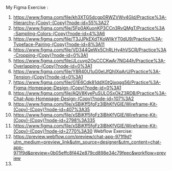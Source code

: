 My Figma Exercise :
1. https://www.figma.com/file/kh3XTG5dcgp0RWZVWv4Gld/Practice%3A-Hierarchy-(Copy)-(Copy)?node-id=55%3A27
2. https://www.figma.com/file/5Fp0AKuonKP3CCn3RvQMgT/Practice%3A-Sampling-Colors-(Copy)?node-id=4%3A6
3. https://www.figma.com/file/T3JJPkEXdTKoWIIkYT0dU9/Practice%3A-Typeface-Pairing-(Copy)?node-id=8%3A11
4. https://www.figma.com/file/VD344QeWx5ChRLHy4hVSCR/Practice%3A-Cropping-(Copy)?node-id=0%3A1
5. https://www.figma.com/file/JLcuvg2OsCCCKwAr7NG44h/Practice%3A-Overlapping-(Copy)?node-id=0%3A1
6. https://www.figma.com/file/Y8R40U1uG0elJfQhIXqArU/Practice%3A-Tension-(Copy)?node-id=0%3A1
7. https://www.figma.com/file/G1E6Cdk81ddXGtQjxqgg56/Practice%3A-Figma-Homepage-Design-(Copy)?node-id=0%3A1
8. https://www.figma.com/file/AQV8KyePuSULOSxOkZ3RDB/Practice%3A-Chat-App-Homepage-Design-(Copy)?node-id=107%3A2
9. https://www.figma.com/file/xSBiKff5fgFz3IBhKfVGIE/Wireframe-Kit-(Copy)-(Copy)?node-id=407%3A35
10. https://www.figma.com/file/xSBiKff5fgFz3IBhKfVGIE/Wireframe-Kit-(Copy)-(Copy)?node-id=2798%3A335
11. https://www.figma.com/file/xSBiKff5fgFz3IBhKfVGIE/Wireframe-Kit-(Copy)-(Copy)?node-id=2770%3A30
Webflow Exercise: 
1. https://preview.webflow.com/preview/chat-app-971f9d?utm_medium=preview_link&utm_source=designer&utm_content=chat-app-971f9d&preview=0b05effc8f442e879cd898e34c79feec&workflow=preview
2. 


